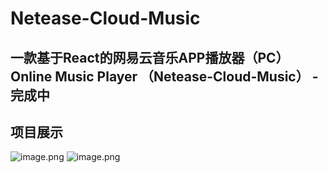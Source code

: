 # Netease-Cloud-Music
## 一款基于React的网易云音乐APP播放器（PC）Online Music Player （Netease-Cloud-Music） - 完成中
## 项目展示
![image.png](/react/music.png)
![image.png](/react/music2.png)